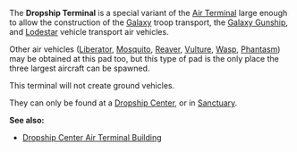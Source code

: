 The **Dropship Terminal** is a special variant of the
[Air Terminal](../items/Air_Terminal.md) large enough to allow the construction
of the [Galaxy](../vehicles/Galaxy.md) troop transport, the
[Galaxy Gunship](../vehicles/Galaxy_Gunship.md), and
[Lodestar](../vehicles/Lodestar.md) vehicle transport air vehicles.

Other air vehicles ([Liberator](../vehicles/Liberator.md),
[Mosquito](../vehicles/Mosquito.md), [Reaver](../vehicles/Reaver.md),
[Vulture](../vehicles/Vulture.md), [Wasp](../vehicles/Wasp.md),
[Phantasm](../vehicles/Phantasm.md)) may be obtained at this pad too, but this
type of pad is the only place the three largest aircraft can be spawned.

This terminal will not create ground vehicles.

They can only be found at a [Dropship Center](../locations/Dropship_Center.md),
or in [Sanctuary](Sanctuary.md).

**See also:**

- [Dropship Center Air Terminal Building](../locations/Dropship_Center_Air_Terminal_Building.md)

<!--[Category:Locations](Category:Locations.md)-->
